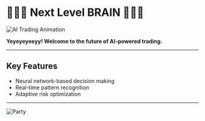 # 🧠✨🚀 Next Level BRAIN 🚀✨🧠

![AI Trading Animation](https://raw.githubusercontent.com/aleemshahad/aleemshahad/main/assets/brain-animation.gif)

**Yeyeyeyeeyy! Welcome to the future of AI-powered trading.**

---

## Key Features

- Neural network-based decision making
- Real-time pattern recognition
- Adaptive risk optimization

---

![Party](https://media.giphy.com/media/3oEjI6SIIHBdRxXI40/giphy.gif)
